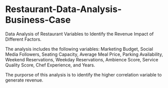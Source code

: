 # Restaurant-Data-Analysis-Business-Case
Data Analysis of Restaurant Variables to Identify the Revenue Impact of Different Factors.

The analysis includes the following variables: Marketing Budget, Social Media Followers, Seating Capacity, Average Meal Price, Parking Availability, Weekend Reservations, Weekday Reservations, Ambience Score, Service Quality Score, Chef Experience, and Years.

The purporse of this analysis is to identify the higher correlation variable to generate revenue.
